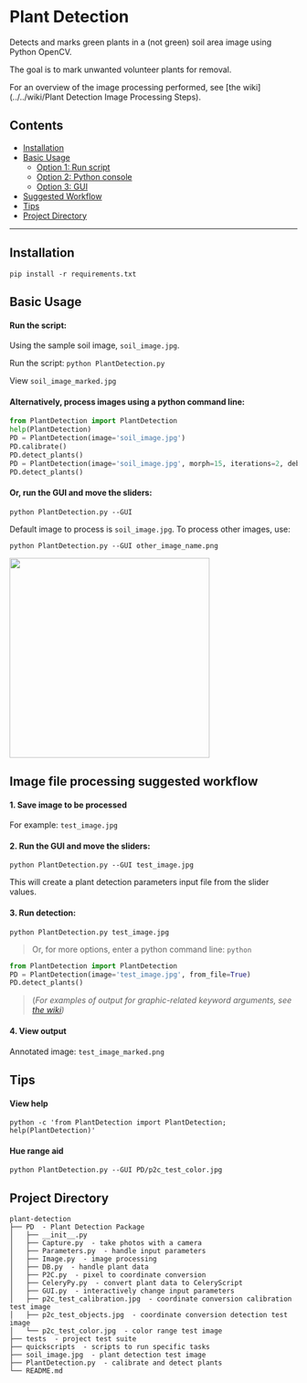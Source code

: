 # Plant Detection
Detects and marks green plants in a (not green) soil area image using Python OpenCV.

The goal is to mark unwanted volunteer plants for removal.

For an overview of the image processing performed, see [the wiki](../../wiki/Plant Detection Image Processing Steps).

## Contents
 * [Installation](#installation)
 * [Basic Usage](#basic-usage)
   * [Option 1: Run script](#run-the-script)
   * [Option 2: Python console](#alternatively-process-images-using-a-python-command-line)
   * [Option 3: GUI](#or-run-the-gui-and-move-the-sliders)
 * [Suggested Workflow](#image-file-processing-suggested-workflow)
 * [Tips](#tips)
 * [Project Directory](#project-directory)

---

## Installation

`pip install -r requirements.txt`

## Basic Usage

#### Run the script:

Using the sample soil image, `soil_image.jpg`.

Run the script: `python PlantDetection.py`

View `soil_image_marked.jpg`

#### Alternatively, process images using a python command line:
```python
from PlantDetection import PlantDetection
help(PlantDetection)
PD = PlantDetection(image='soil_image.jpg')
PD.calibrate()
PD.detect_plants()
PD = PlantDetection(image='soil_image.jpg', morph=15, iterations=2, debug=True)
PD.detect_plants()
```

#### Or, run the GUI and move the sliders:
`python PlantDetection.py --GUI`

Default image to process is `soil_image.jpg`. To process other images, use:

`python PlantDetection.py --GUI other_image_name.png`

<img src="https://cloud.githubusercontent.com/assets/12681652/15620382/b7f31dd6-240e-11e6-853f-356d1a90376e.png" width="350">

## Image file processing suggested workflow

#### 1. Save image to be processed
For example: `test_image.jpg`

#### 2. Run the GUI and move the sliders:
`python PlantDetection.py --GUI test_image.jpg`

This will create a plant detection parameters input file from the slider values.

#### 3. Run detection:
`python PlantDetection.py test_image.jpg`

>Or, for more options, enter a python command line: `python`
```python
from PlantDetection import PlantDetection
PD = PlantDetection(image='test_image.jpg', from_file=True)
PD.detect_plants()
```
>(_For examples of output for graphic-related keyword arguments, see [the wiki](../../wiki/IO#graphics))_

#### 4. View output
Annotated image: `test_image_marked.png`

## Tips

#### View help
`python -c 'from PlantDetection import PlantDetection; help(PlantDetection)'`

#### Hue range aid
`python PlantDetection.py --GUI PD/p2c_test_color.jpg`

## Project Directory

```
plant-detection
├── PD  - Plant Detection Package
│   ├── __init__.py
│   ├── Capture.py  - take photos with a camera
│   ├── Parameters.py  - handle input parameters
│   ├── Image.py  - image processing
│   ├── DB.py  - handle plant data
│   ├── P2C.py  - pixel to coordinate conversion
│   ├── CeleryPy.py  - convert plant data to CeleryScript
│   ├── GUI.py  - interactively change input parameters
│   ├── p2c_test_calibration.jpg  - coordinate conversion calibration test image
│   ├── p2c_test_objects.jpg  - coordinate conversion detection test image
│   └── p2c_test_color.jpg  - color range test image
├── tests  - project test suite
├── quickscripts  - scripts to run specific tasks
├── soil_image.jpg  - plant detection test image
├── PlantDetection.py  - calibrate and detect plants
└── README.md
```
